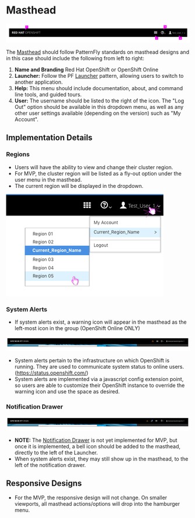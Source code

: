 # Masthead

![Masthead](img/OS-masthead-02.png)  

The [Masthead](http://www.patternfly.org/pattern-library/application-framework/masthead/#/design) should follow PatternFly standards on masthead designs and in this case should include the following from left to right:
  1. **Name and Branding** Red Hat OpenShift or OpenShift Online
  2. **Launcher:** Follow the PF [Launcher](http://www.patternfly.org/pattern-library/application-framework/launcher/#/design) pattern, allowing users to switch to another application.
  3. **Help:** This menu should include documentation, about, and command line tools, and guided tours.
  4. **User:** The username should be listed to the right of the icon. The "Log Out" option should be available in this dropdown menu, as well as any other user settings available (depending on the version) such as "My Account".

## Implementation Details

### Regions
- Users will have the ability to view and change their cluster region.
- For MVP, the cluster region will be listed as a fly-out option under the user menu in the masthead.  
- The current region will be displayed in the dropdown.

![Full Masthead](img/OpenShift-Regions.png)

### System Alerts
- If system alerts exist, a warning icon will appear in the masthead as the left-most icon in the group (OpenShift Online ONLY)

![Full Masthead](img/OpenShift-Navbar-1.png)

- System alerts pertain to the infrastructure on which OpenShift is running. They are used to communicate system status to online users. (https://status.openshift.com/)
- System alerts are implemented via a javascript config extension point, so users are able to customize their OpenShift instance to override the warning icon and use the space as desired.

### Notification Drawer

![Full Masthead](img/OpenShift-Navbar-2.png)

- **NOTE:** The [Notification Drawer](http://www.patternfly.org/pattern-library/communication/notification-drawer/#/design) is not yet implemented for MVP, but once it is implemented, a bell icon should be added to the masthead, directly to the left of the Launcher.
- When system alerts exist, they may still show up in the masthead, to the left of the notification drawer.

## Responsive Designs
- For the MVP, the responsive design will not change. On smaller viewports, all masthead actions/options will drop into the hamburger menu.
